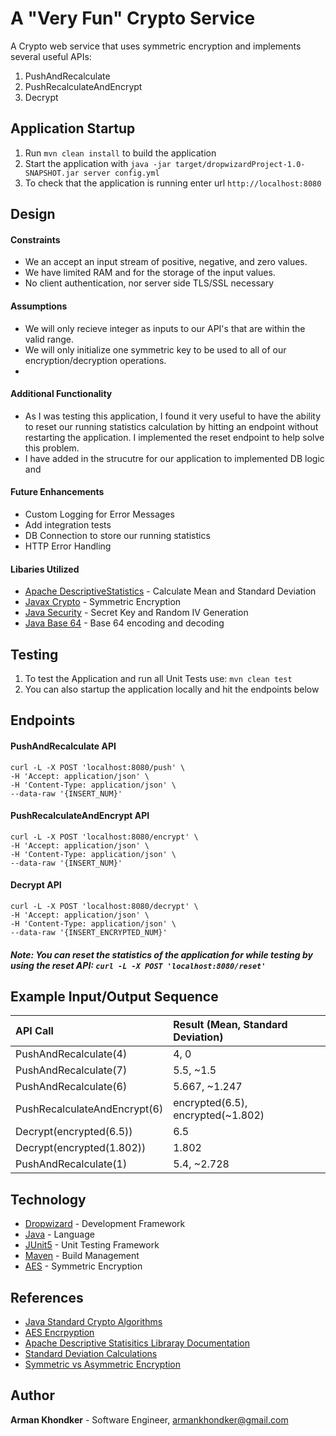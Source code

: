 # A "Very Fun" Crypto Service 

A Crypto web service that uses symmetric encryption and implements several useful APIs: 
1. PushAndRecalculate
2. PushRecalculateAndEncrypt
3. Decrypt

Application Startup
---

1. Run `mvn clean install` to build the application
1. Start the application with `java -jar target/dropwizardProject-1.0-SNAPSHOT.jar server config.yml`
1. To check that the application is running enter url `http://localhost:8080`

Design 
---
#### Constraints 
* We an accept an input stream of positive, negative, and zero values. 
* We have limited RAM and for the storage of the input values.
* No client authentication, nor server side TLS/SSL necessary

#### Assumptions
* We will only recieve integer as inputs to our API's that are within the valid range.
* We will only initialize one symmetric key to be used to all of our encryption/decryption operations.
* 


#### Additional Functionality
* As I was testing this application, I found it very useful to have the ability to reset our running statistics calculation by hitting an endpoint without restarting the application. I implemented the reset endpoint to help solve this problem. 
* I have added in the strucutre for our application to implemented DB logic and 

#### Future Enhancements
* Custom Logging for Error Messages
* Add integration tests 
* DB Connection to store our running statistics
* HTTP Error Handling 


#### Libaries Utilized
* [Apache DescriptiveStatistics](https://commons.apache.org/proper/commons-math/javadocs/api-3.3/org/apache/commons/math3/stat/descriptive/DescriptiveStatistics.html) - Calculate Mean and Standard Deviation
* [Javax Crypto](https://docs.oracle.com/javase/7/docs/api/javax/crypto/package-summary.html) - Symmetric Encryption
* [Java Security](https://docs.oracle.com/javase/8/docs/api/java/security/SecureRandom.html) - Secret Key and Random IV Generation
* [Java Base 64](https://docs.oracle.com/javase/8/docs/api/java/util/Base64.html) - Base 64 encoding and decoding 


Testing
---
1. To test the Application and run all Unit Tests use: `mvn clean test`
2. You can also startup the application locally and hit the endpoints below

Endpoints
---
#### PushAndRecalculate API 
```
curl -L -X POST 'localhost:8080/push' \
-H 'Accept: application/json' \
-H 'Content-Type: application/json' \
--data-raw '{INSERT_NUM}'
```

#### PushRecalculateAndEncrypt API
```
curl -L -X POST 'localhost:8080/encrypt' \
-H 'Accept: application/json' \
-H 'Content-Type: application/json' \
--data-raw '{INSERT_NUM}'
```

#### Decrypt API 
```
curl -L -X POST 'localhost:8080/decrypt' \
-H 'Accept: application/json' \
-H 'Content-Type: application/json' \
--data-raw '{INSERT_ENCRYPTED_NUM}'
```
##### Note: You can reset the statistics of the application for while testing by using the reset API: `curl -L -X POST 'localhost:8080/reset'`

Example Input/Output Sequence
---

| API Call | Result (Mean, Standard Deviation)|
| :-------- | :------|
| PushAndRecalculate(4) | 4, 0 |
| PushAndRecalculate(7) | 5.5, ~1.5 |
| PushAndRecalculate(6) | 5.667, ~1.247 |
| PushRecalculateAndEncrypt(6) | encrypted(6.5), encrypted(~1.802) |
| Decrypt(encrypted(6.5)) | 6.5 |
| Decrypt(encrypted(1.802)) | 1.802 |
| PushAndRecalculate(1) | 5.4, ~2.728 |

Technology
---
* [Dropwizard](http://www.dropwizard.io/) - Development Framework
* [Java](https://docs.oracle.com/en/java/) - Language 
* [JUnit5](https://junit.org/junit5/docs/current/user-guide/) - Unit Testing Framework 
* [Maven](https://maven.apache.org/guides/index.html) - Build Management 
* [AES](https://en.wikipedia.org/wiki/Advanced_Encryption_Standard) - Symmetric Encryption 

References
---

* [Java Standard Crypto Algorithms](https://www.geeksforgeeks.org/symmetric-encryption-cryptography-in-java/) 
* [AES Encrpyption](https://en.wikipedia.org/wiki/Advanced_Encryption_Standard)
* [Apache Descriptive Statisitics Libraray Documentation](https://commons.apache.org/proper/commons-math/javadocs/api-3.3/org/apache/commons/math3/stat/descriptive/DescriptiveStatistics.html)
* [Standard Deviation Calculations](https://www.thoughtco.com/population-vs-sample-standard-deviations-3126372#:~:text=Qualitative%20Differences&text=The%20population%20standard%20deviation%20is,the%20individuals%20in%20a%20population.)
* [Symmetric vs Asymmetric Encryption](https://www.ssl2buy.com/wiki/symmetric-vs-asymmetric-encryption-what-are-differences#:~:text=Symmetric%20encryption%20uses%20a%20single,and%20decrypt%20messages%20when%20communicating.)

Author
---
**Arman Khondker** - Software Engineer, armankhondker@gmail.com

